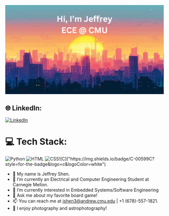 </p align="center">
<img src="https://github.com/Skyism/Skyism/blob/main/newbanner.png" />

<p align="center">

## 🌐 LinkedIn:
[![LinkedIn](https://img.shields.io/badge/LinkedIn-%230077B5.svg?logo=linkedin&logoColor=white)](www.linkedin.com/in/jeffrey-shen-996795327) 

# 💻 Tech Stack:
![Python](https://img.shields.io/badge/python-3670A0?style=for-the-badge&logo=python&logoColor=ffdd54) ![HTML]("https://img.shields.io/badge/HTML5-E34F26?style=for-the-badge&logo=html5&logoColor=white") ![CSS]("https://img.shields.io/badge/CSS3-1572B6?style=for-the-badge&logo=css3&logoColor=white")![C]("https://img.shields.io/badge/C-00599C?style=for-the-badge&logo=c&logoColor=white")


- 👋 My name is Jeffrey Shen.
- 🌱 I’m currently an Electrical and Computer Engineering Student at Carnegie Mellon.
- 🤔 I’m currently interested in Embedded Systems/Software Engineering
- 💬 Ask me about my favorite board game!
- 📫 You can reach me at jshen3@andrew.cmu.edu | +1 (678)-557-1821.
- 🔭 I enjoy photography and astrophotography!

